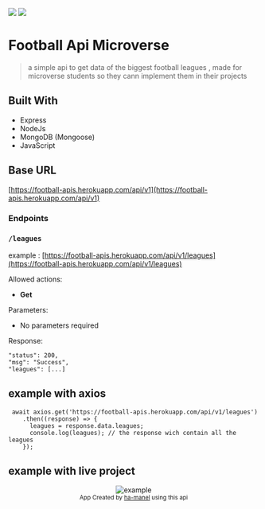 ![](https://komarev.com/ghpvc/?username=football-api-microverse&label=API+Views&color=red) ![](https://img.shields.io/badge/Microverse-blueviolet)

# Football Api Microverse

> a simple api to get data of the biggest football leagues , made for microverse students so they cann implement them in their projects

## Built With

- Express
- NodeJs
- MongoDB (Mongoose)
- JavaScript


## Base URL

[https://football-apis.herokuapp.com/api/v1](https://football-apis.herokuapp.com/api/v1)

### Endpoints


### `/leagues`
example : [https://football-apis.herokuapp.com/api/v1/leagues](https://football-apis.herokuapp.com/api/v1/leagues)


Allowed actions:

- **Get** 

Parameters:

- No parameters required

Response:

```
"status": 200,
"msg": "Success",
"leagues": [...]
```

## example with axios

```
 await axios.get('https://football-apis.herokuapp.com/api/v1/leagues')
    .then((response) => {
      leagues = response.data.leagues;
      console.log(leagues); // the response wich contain all the leagues
    });
```

## example with live project 
<p align="center">
  <img src="https://user-images.githubusercontent.com/89282221/176243654-fe0a2eae-ea75-479d-adfa-50858730f492.png" alt="example"/><br>
  <small>App Created by <a href="https://github.com/ha-manel/Football-Leagues">ha-manel</a> using this api </small>
</p>


